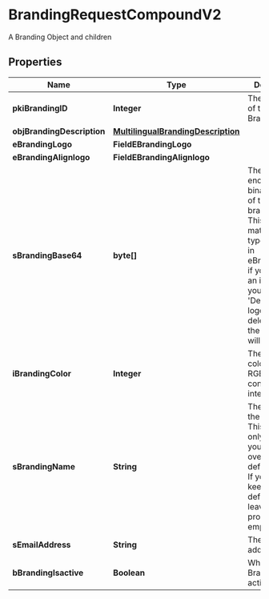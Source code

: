 

# BrandingRequestCompoundV2

A Branding Object and children

## Properties

| Name | Type | Description | Notes |
|------------ | ------------- | ------------- | -------------|
|**pkiBrandingID** | **Integer** | The unique ID of the Branding |  [optional] |
|**objBrandingDescription** | [**MultilingualBrandingDescription**](MultilingualBrandingDescription.md) |  |  |
|**eBrandingLogo** | **FieldEBrandingLogo** |  |  |
|**eBrandingAlignlogo** | **FieldEBrandingAlignlogo** |  |  [optional] |
|**sBrandingBase64** | **byte[]** | The Base64 encoded binary content of the branding logo. This need to match image type selected in eBrandingLogo if you supply an image. If you select &#39;Default&#39;, the logo will be deleted and the default one will be used. |  [optional] |
|**iBrandingColor** | **Integer** | The primary color. This is a RGB color converted into integer |  |
|**sBrandingName** | **String** | The name of the Branding  This value will only be set if you wish to overwrite the default name. If you want to keep the default name, leave this property empty |  [optional] |
|**sEmailAddress** | **String** | The email address. |  [optional] |
|**bBrandingIsactive** | **Boolean** | Whether the Branding is active or not |  |



